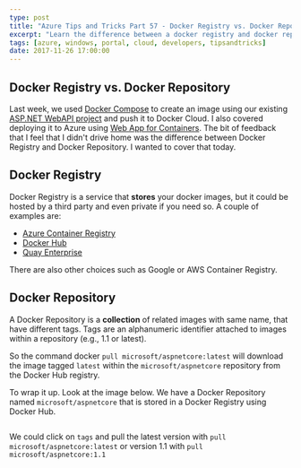 ```yaml
---
type: post
title: "Azure Tips and Tricks Part 57 - Docker Registry vs. Docker Repository"
excerpt: "Learn the difference between a docker registry and docker repository"
tags: [azure, windows, portal, cloud, developers, tipsandtricks]
date: 2017-11-26 17:00:00
---
```



## Docker Registry vs. Docker Repository

Last week, we used [Docker Compose](http://www.michaelcrump.net/azure-tips-and-tricks55/) to create an image using our existing [ASP.NET WebAPI project](http://www.michaelcrump.net/azure-tips-and-tricks54/) and push it to Docker Cloud. I also covered deploying it to Azure using [Web App for Containers](http://www.michaelcrump.net/azure-tips-and-tricks56/). The bit of feedback that I feel that I didn't drive home was the difference between Docker Registry and Docker Repository. I wanted to cover that today. 

## Docker Registry

Docker Registry is a service that **stores** your docker images, but it could be hosted by a third party and even private if you need so. A couple of examples are:

* [Azure Container Registry](https://azure.microsoft.com/en-us/services/container-registry/)
* [Docker Hub](https://hub.docker.com/)
* [Quay Enterprise](https://coreos.com/quay-enterprise/docs/latest/)

There are also other choices such as Google or AWS Container Registry. 

## Docker Repository

A Docker Repository is a **collection** of related images with same name, that have different tags. Tags are an alphanumeric identifier attached to images within a repository (e.g., 1.1 or latest).

So the command docker `pull microsoft/aspnetcore:latest` will download the image tagged `latest` within the `microsoft/aspnetcore` repository from the Docker Hub registry.

To wrap it up. Look at the image below. We have a Docker Repository named `microsoft/aspnetcore` that is stored in a Docker Registry using Docker Hub. 

<img :src="$withBase('/files/explaindocker1.png')">

We could click on `tags` and pull the latest version with `pull microsoft/aspnetcore:latest` or version 1.1 with `pull microsoft/aspnetcore:1.1`

<img :src="$withBase('/files/explaindocker2.png')">
